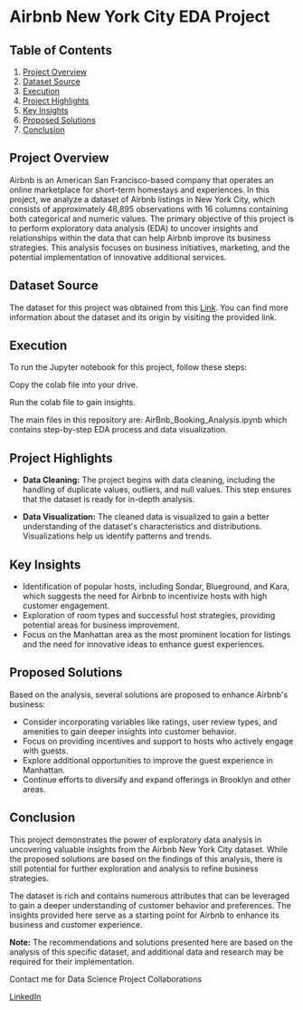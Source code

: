 # Airbnb New York City EDA Project

## Table of Contents
1. [Project Overview](#project-overview)
2. [Dataset Source](#dataset-source)
3. [Execution](#execution)
4. [Project Highlights](#project-highlights)
5. [Key Insights](#key-insights)
6. [Proposed Solutions](#proposed-solutions)
7. [Conclusion](#conclusion)

## Project Overview

Airbnb is an American San Francisco-based company that operates an online marketplace for short-term homestays and experiences. In this project, we analyze a dataset of Airbnb listings in New York City, which consists of approximately 48,895 observations with 16 columns containing both categorical and numeric values. The primary objective of this project is to perform exploratory data analysis (EDA) to uncover insights and relationships within the data that can help Airbnb improve its business strategies. This analysis focuses on business initiatives, marketing, and the potential implementation of innovative additional services.

## Dataset Source

The dataset for this project was obtained from this [Link](https://drive.google.com/file/d/1ioU5r9KEYSfwgfUi22SclVkx4l1a_8ou/view?usp=sharing). You can find more information about the dataset and its origin by visiting the provided link.

## Execution

To run the Jupyter notebook for this project, follow these steps:

Copy the colab file into your drive.

Run the colab file to gain insights.

The main files in this repository are: AirBnb_Booking_Analysis.ipynb which contains step-by-step EDA process and data visualization.


## Project Highlights

- **Data Cleaning:** The project begins with data cleaning, including the handling of duplicate values, outliers, and null values. This step ensures that the dataset is ready for in-depth analysis.

- **Data Visualization:** The cleaned data is visualized to gain a better understanding of the dataset's characteristics and distributions. Visualizations help us identify patterns and trends.

## Key Insights

- Identification of popular hosts, including Sondar, Blueground, and Kara, which suggests the need for Airbnb to incentivize hosts with high customer engagement.
- Exploration of room types and successful host strategies, providing potential areas for business improvement.
- Focus on the Manhattan area as the most prominent location for listings and the need for innovative ideas to enhance guest experiences.

## Proposed Solutions

Based on the analysis, several solutions are proposed to enhance Airbnb's business:

- Consider incorporating variables like ratings, user review types, and amenities to gain deeper insights into customer behavior.
- Focus on providing incentives and support to hosts who actively engage with guests.
- Explore additional opportunities to improve the guest experience in Manhattan.
- Continue efforts to diversify and expand offerings in Brooklyn and other areas.

## Conclusion

This project demonstrates the power of exploratory data analysis in uncovering valuable insights from the Airbnb New York City dataset. While the proposed solutions are based on the findings of this analysis, there is still potential for further exploration and analysis to refine business strategies.

The dataset is rich and contains numerous attributes that can be leveraged to gain a deeper understanding of customer behavior and preferences. The insights provided here serve as a starting point for Airbnb to enhance its business and customer experience.

**Note:** The recommendations and solutions presented here are based on the analysis of this specific dataset, and additional data and research may be required for their implementation.

Contact me for Data Science Project Collaborations

[LinkedIn](www.linkedin.com/in/subhash-somarouthu)
